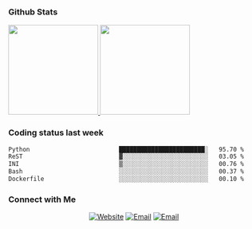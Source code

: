 
### Github Stats

<a href="https://github.com/lileixuan">
  <img height="180em" src="https://github-readme-stats.vercel.app/api?username=lileixuan&theme=buefy&show_icons=true" />
  <img height="180em" src="https://github-readme-stats.vercel.app/api/top-langs/?username=lileixuan&theme=buefy&layout=compact" />
</a>

### Coding status last week 

<!--START_SECTION:waka-->

```txt
Python                         ████████████████████████░   95.70 %
ReST                           ▓░░░░░░░░░░░░░░░░░░░░░░░░   03.05 %
INI                            ▒░░░░░░░░░░░░░░░░░░░░░░░░   00.76 %
Bash                           ░░░░░░░░░░░░░░░░░░░░░░░░░   00.37 %
Dockerfile                     ░░░░░░░░░░░░░░░░░░░░░░░░░   00.10 %
```

<!--END_SECTION:waka-->

### Connect with Me 

<p align="center">
<a href="https://www.koomu.cn/"><img alt="Website" src="https://img.shields.io/badge/Website-www.koomu.cn-blue?style=flat-square&logo=google-chrome"></a>
<a href="mailto:lileixuan@gmail.com"><img alt="Email" src="https://img.shields.io/badge/Email-lileixuan@gmail.com-blue?style=flat-square&logo=gmail"></a>
<a href="https://www.koomu.cn/rss/"><img alt="Email" src="https://img.shields.io/badge/RSS-www.koomu.cn%2Frss%2F-blue?style=flat-square&logo=rss"></a>


</p>
